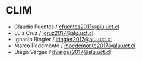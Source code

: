 # CLIM

- Claudio Fuentes / cfuentes2017@alu.uct.cl
- Luis Cruz  / lcruz2017@alu.uct.cl
- Ignacio Ringler / iringler2017@alu.uct.cl
- Marco Pedemonte / mpedemonte2017@alu.uct.cl
- Diego Vargas / dvargas2017@alu.uct.cl
